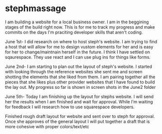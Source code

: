 # stephmassage

I am building a website for a local business owner. I am in the beggining stages of the build right now. This is for me to track my progress and make commits on the days I'm praciting developer skills that aren't coding.

June 1st-
I did research on where to host steph's website. I am trying to find a host that will allow for me to design vustom elements for her and is easy for her to change/maintnain herself in the future. I think I have settled on sqaurespace. They use react and I can use plug ins for things like forms.

June 2nd-
I am starting to plan out the layout of steph's website. I started with looking through the reference websites she sent me and screen shotting the elements that she liked from them. I am pairing together all the pieces that she likes plus other provider websites that I have found to build the lay out. My progress so far is shown in screen shots in the June2 folder

June 5th-
Today I am finishing up the layout for stephs website. I will send her the results when I am finished and wait for approval. While I'm waiting for feedback I will research how to use squarespace developers.

Finished rough draft layout for website and sent over to steph for approval. Once she approves of the general layout I will put together a draft that is more cohesive with proper colors/text/etc
